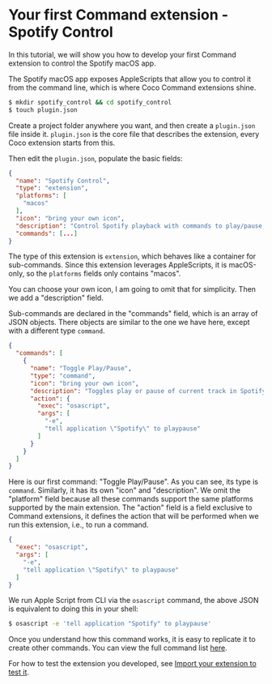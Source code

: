 # Your first Command extension - Spotify Control

In this tutorial, we will show you how to develop your first Command
extension to control the Spotify macOS app.

The Spotify macOS app exposes AppleScripts that allow you to control it from the
command line, which is where Coco Command extensions shine.


```sh
$ mkdir spotify_control && cd spotify_control
$ touch plugin.json
```


Create a project folder anywhere you want, and then create a `plugin.json` file inside it.
`plugin.json` is the core file that describes the extension, every Coco extension
starts from this.


Then edit the `plugin.json`, populate the basic fields:

```json
{
  "name": "Spotify Control",
  "type": "extension",
  "platforms": [
    "macos"
  ],
  "icon": "bring your own icon",
  "description": "Control Spotify playback with commands to play/pause, and skip to the next or previous track.",
  "commands": [...]
}
```

The type of this extension is `extension`, which behaves like a container for 
sub-commands. Since this extension leverages AppleScripts, it is macOS-only, so 
the `platforms` fields only contains "macos".

You can choose your own icon, I am going to omit that for simplicity. Then we add a 
"description" field. 

Sub-commands are declared in the "commands" field, which is an array of JSON 
objects. There objects are similar to the one we have here, except with a 
different type `command`.

```json
{
  "commands": [
    {
      "name": "Toggle Play/Pause",
      "type": "command",
      "icon": "bring your own icon",
      "description": "Toggles play or pause of current track in Spotify.",
      "action": {
        "exec": "osascript",
        "args": [
          "-e",
          "tell application \"Spotify\" to playpause"
        ]
      }
    }
  ]
}
```

Here is our first command: "Toggle Play/Pause". As you can see, its type is 
`command`. Similarly, it has its own "icon" and "description". We omit the 
"platform" field because all these commands support the same platforms supported
by the main extension. The "action" field is a field exclusive to Command 
extensions, it defines the action that will be performed when we run this 
extension, i.e., to run a command. 

```json
{
  "exec": "osascript",
  "args": [
    "-e",
    "tell application \"Spotify\" to playpause"
  ]
}
```

We run Apple Script from CLI via the `osascript` command, the above JSON is 
equivalent to doing this in your shell:

```sh
$ osascript -e 'tell application "Spotify" to playpause' 
```

Once you understand how this command works, it is easy to replicate it to create 
other commands. You can view the full command list [here][spotify_control_extension_link].

For how to test the extension you developed, see [Import your extension to test it][import].
    
    
[spotify_control_extension_link]: https://github.com/infinilabs/coco-extensions/blob/main/extensions/fishsoup/spotify_controls/plugin.json
[import]: ./import_your_extension_to_test_it.md

